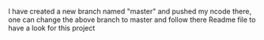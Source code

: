 I have created a new branch named "master" and pushed my ncode there, one can change the above branch to master and follow there Readme file to have a look for this project
